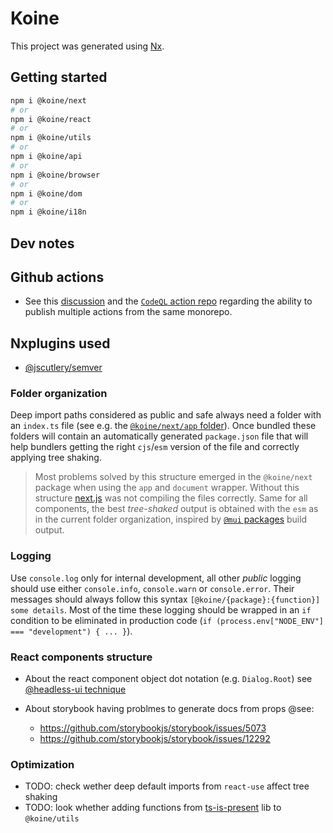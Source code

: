 # Koine

This project was generated using [Nx](https://nx.dev).

## Getting started

```bash
npm i @koine/next
# or
npm i @koine/react
# or
npm i @koine/utils
# or
npm i @koine/api
# or
npm i @koine/browser
# or
npm i @koine/dom
# or
npm i @koine/i18n
```

## Dev notes

## Github actions

- See this [discussion](https://github.com/orgs/community/discussions/24990) and the [`CodeQL` action repo](https://github.com/github/codeql-action) regarding the ability to publish multiple actions from the same monorepo.

## Nxplugins used

- [@jscutlery/semver](https://github.com/jscutlery/semver)

### Folder organization

Deep import paths considered as public and safe always need a folder with an `index.ts` file (see e.g. the [`@koine/next/app` folder](./packages/next/app/)). Once bundled these folders will contain an automatically generated `package.json` file that will help bundlers getting the right `cjs`/`esm` version of the file and correctly applying tree shaking.

> Most problems solved by this structure emerged in the `@koine/next` package when using the `app` and `document` wrapper. Without this structure [next.js](https://nextjs.org/) was not compiling the files correctly. Same for all components, the best _tree-shaked_ output is obtained with the `esm` as in the current folder organization, inspired by [`@mui` packages](https://github.com/mui/material-ui) build output.

### Logging

Use `console.log` only for internal development, all other _public_ logging should use either `console.info`, `console.warn` or `console.error`. Their messages should always follow this syntax `[@koine/{package}:{function}] some details`. Most of the time these logging should be wrapped in an `if` condition to be eliminated in production code (`if (process.env["NODE_ENV"] === "development") { ... }`).

### React components structure

- About the react component object dot notation (e.g. `Dialog.Root`) see [@headless-ui technique](https://github.com/tailwindlabs/headlessui/blob/main/packages/%40headlessui-react/src/components/dialog/dialog.tsx#L550)

- About storybook having problmes to generate docs from props @see:
  - https://github.com/storybookjs/storybook/issues/5073
  - https://github.com/storybookjs/storybook/issues/12292

### Optimization

- TODO: check wether deep default imports from `react-use` affect tree shaking
- TODO: look whether adding functions from [ts-is-present](https://github.com/robertmassaioli/ts-is-present) lib to `@koine/utils`
